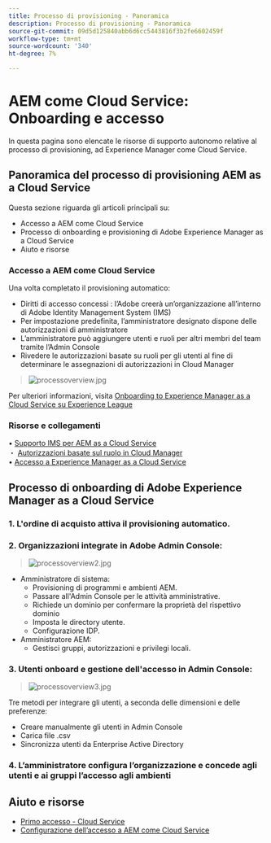 ```yaml
---
title: Processo di provisioning - Panoramica
description: Processo di provisioning - Panoramica
source-git-commit: 09d5d125840abb6d6cc5443816f3b2fe6602459f
workflow-type: tm+mt
source-wordcount: '340'
ht-degree: 7%

---
```



# AEM come Cloud Service: Onboarding e accesso

In questa pagina sono elencate le risorse di supporto autonomo relative al processo di provisioning, ad Experience Manager come Cloud Service.

## Panoramica del processo di provisioning AEM as a Cloud Service

Questa sezione riguarda gli articoli principali su:

* Accesso a AEM come Cloud Service
* Processo di onboarding e provisioning di Adobe Experience Manager as a Cloud Service
* Aiuto e risorse


### Accesso a AEM come Cloud Service

Una volta completato il provisioning automatico:

* Diritti di accesso concessi : l’Adobe creerà un’organizzazione all’interno di Adobe Identity Management System (IMS)
* Per impostazione predefinita, l’amministratore designato dispone delle autorizzazioni di amministratore
* L’amministratore può aggiungere utenti e ruoli per altri membri del team tramite l’Admin Console
* Rivedere le autorizzazioni basate su ruoli per gli utenti al fine di determinare le assegnazioni di autorizzazioni in Cloud Manager

> ![processoverview.jpg](./assets/processOverview.jpg)


Per ulteriori informazioni, visita [Onboarding to Experience Manager as a Cloud Service su Experience League](https://experienceleague.adobe.com/docs/experience-manager-cloud-service/onboarding/home.html?lang=en)

### Risorse e collegamenti

• [Supporto IMS per AEM as a Cloud Service](https://experienceleague.adobe.com/docs/experience-manager-cloud-service/security/ims-support.html?lang=en)\
・ [Autorizzazioni basate sul ruolo in Cloud Manager](https://experienceleague.adobe.com/docs/experience-manager-cloud-service/onboarding/what-is-required/role-based-permissions.html?lang=en#what-is-required)\
• [Accesso a Experience Manager as a Cloud Service](https://experienceleague.adobe.com/docs/experience-manager-cloud-service/onboarding/getting-access/navigation.html?lang=en#getting-access)


## Processo di onboarding di Adobe Experience Manager as a Cloud Service

### 1. L&#39;ordine di acquisto attiva il provisioning automatico.

### 2. Organizzazioni integrate in Adobe Admin Console:

>   ![processoverview2.jpg](./assets/processOverview2.jpg)
* Amministratore di sistema:
   * Provisioning di programmi e ambienti AEM.
   * Passare all&#39;Admin Console per le attività amministrative.
   * Richiede un dominio per confermare la proprietà del rispettivo dominio
   * Imposta le directory utente.
   * Configurazione IDP.
* Amministratore AEM:
   * Gestisci gruppi, autorizzazioni e privilegi locali.

### 3. Utenti onboard e gestione dell&#39;accesso in Admin Console:

>   ![processoverview3.jpg](./assets/processOverview3.jpg)

Tre metodi per integrare gli utenti, a seconda delle dimensioni e delle preferenze:
* Creare manualmente gli utenti in Admin Console
* Carica file .csv
* Sincronizza utenti da Enterprise Active
Directory

### 4. L’amministratore configura l’organizzazione e concede agli utenti e ai gruppi l’accesso agli ambienti

## Aiuto e risorse

* [Primo accesso - Cloud Service](https://experienceleague.adobe.com/docs/experience-manager-cloud-service/onboarding/getting-access/cloud-service-programs/first-time-login.html#getting-access)
* [Configurazione dell’accesso a AEM come Cloud Service](https://experienceleague.adobe.com/docs/experience-manager-learn/cloud-service/accessing/overview.html?lang=en#accessing)
